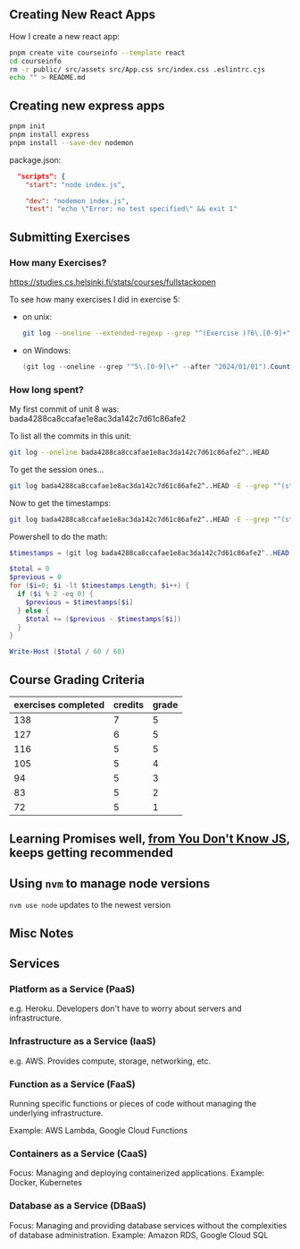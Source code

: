 ## Creating New React Apps

How I create a new react app:

```bash
pnpm create vite courseinfo --template react
cd courseinfo
rm -r public/ src/assets src/App.css src/index.css .eslintrc.cjs
echo "" > README.md
```

## Creating new express apps

```bash
pnpm init
pnpm install express
pnpm install --save-dev nodemon
```

package.json:

```json
  "scripts": {
    "start": "node index.js",

    "dev": "nodemon index.js",
    "test": "echo \"Error: no test specified\" && exit 1"
```

## Submitting Exercises

### How many Exercises?

https://studies.cs.helsinki.fi/stats/courses/fullstackopen

To see how many exercises I did in exercise 5:

- on unix:
  ```sh
  git log --oneline --extended-regexp --grep "^(Exercise )?6\.[0-9]+" --after "2024/01/01" | wc -l
  ```


- on Windows:
  ```powershell
  (git log --oneline --grep "^5\.[0-9]\+" --after "2024/01/01").Count
  ```

### How long spent?

My first commit of unit 8 was: bada4288ca8ccafae1e8ac3da142c7d61c86afe2

To list all the commits in this unit:

```sh
git log --oneline bada4288ca8ccafae1e8ac3da142c7d61c86afe2^..HEAD
```

To get the session ones...

```sh
git log bada4288ca8ccafae1e8ac3da142c7d61c86afe2^..HEAD -E --grep "^(start|end) session"
```

Now to get the timestamps:

```sh
git log bada4288ca8ccafae1e8ac3da142c7d61c86afe2^..HEAD -E --grep "^(start|end) session" --pretty="%at"
```

Powershell to do the math:
```powershell
$timestamps = (git log bada4288ca8ccafae1e8ac3da142c7d61c86afe2^..HEAD -E --grep "^(start|end) session" --pretty="%at")

$total = 0
$previous = 0
for ($i=0; $i -lt $timestamps.Length; $i++) {
  if ($i % 2 -eq 0) {
    $previous = $timestamps[$i]
  } else {
    $total += ($previous - $timestamps[$i])
  }
}

Write-Host ($total / 60 / 60)
```






## Course Grading Criteria

exercises completed |	credits |	grade
--- | --- | ---
138 |	7 |	5
127 |	6 |	5
116 |	5 |	5
105 |	5 |	4
94 |	5 |	3
83 |	5 |	2
72 |	5 |	1


## Learning Promises well, [from You Don't Know JS](https://github.com/getify/You-Dont-Know-JS/blob/1st-ed/async%20%26%20performance/ch3.md), keeps getting recommended

## Using `nvm` to manage node versions

`nvm use node` updates to the newest version

## Misc Notes

## Services

### Platform as a Service (PaaS)

e.g. Heroku. Developers don't have to worry about servers and infrastructure.

### Infrastructure as a Service (IaaS)

e.g. AWS. Provides compute, storage, networking, etc.

### Function as a Service (FaaS)

Running specific functions or pieces of code without managing the underlying infrastructure.

Example: AWS Lambda, Google Cloud Functions

### Containers as a Service (CaaS)

Focus: Managing and deploying containerized applications.
Example: Docker, Kubernetes

### Database as a Service (DBaaS)

Focus: Managing and providing database services without the complexities of database administration.
Example: Amazon RDS, Google Cloud SQL
